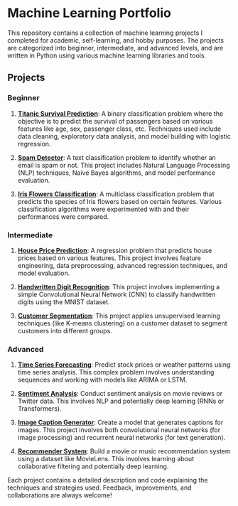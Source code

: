 # Machine Learning Portfolio

This repository contains a collection of machine learning projects I completed for academic, self-learning, and hobby purposes. The projects are categorized into beginner, intermediate, and advanced levels, and are written in Python using various machine learning libraries and tools.

## Projects

### Beginner

1. **[Titanic Survival Prediction](https://github.com/dev-ro/machine-learning-projects/tree/main/beginner/titanic%20survival%20prediction)**: A binary classification problem where the objective is to predict the survival of passengers based on various features like age, sex, passenger class, etc. Techniques used include data cleaning, exploratory data analysis, and model building with logistic regression.

2. **[Spam Detector](link-to-the-project)**: A text classification problem to identify whether an email is spam or not. This project includes Natural Language Processing (NLP) techniques, Naive Bayes algorithms, and model performance evaluation.

3. **[Iris Flowers Classification](link-to-the-project)**: A multiclass classification problem that predicts the species of Iris flowers based on certain features. Various classification algorithms were experimented with and their performances were compared.

### Intermediate

1. **[House Price Prediction](link-to-the-project)**: A regression problem that predicts house prices based on various features. This project involves feature engineering, data preprocessing, advanced regression techniques, and model evaluation.

2. **[Handwritten Digit Recognition](link-to-the-project)**: This project involves implementing a simple Convolutional Neural Network (CNN) to classify handwritten digits using the MNIST dataset.

3. **[Customer Segmentation](link-to-the-project)**: This project applies unsupervised learning techniques (like K-means clustering) on a customer dataset to segment customers into different groups.

### Advanced

1. **[Time Series Forecasting](link-to-the-project)**: Predict stock prices or weather patterns using time series analysis. This complex problem involves understanding sequences and working with models like ARIMA or LSTM.

2. **[Sentiment Analysis](link-to-the-project)**: Conduct sentiment analysis on movie reviews or Twitter data. This involves NLP and potentially deep learning (RNNs or Transformers).

3. **[Image Caption Generator](link-to-the-project)**: Create a model that generates captions for images. This project involves both convolutional neural networks (for image processing) and recurrent neural networks (for text generation).

4. **[Recommender System](link-to-the-project)**: Build a movie or music recommendation system using a dataset like MovieLens. This involves learning about collaborative filtering and potentially deep learning.

Each project contains a detailed description and code explaining the techniques and strategies used. Feedback, improvements, and collaborations are always welcome!
